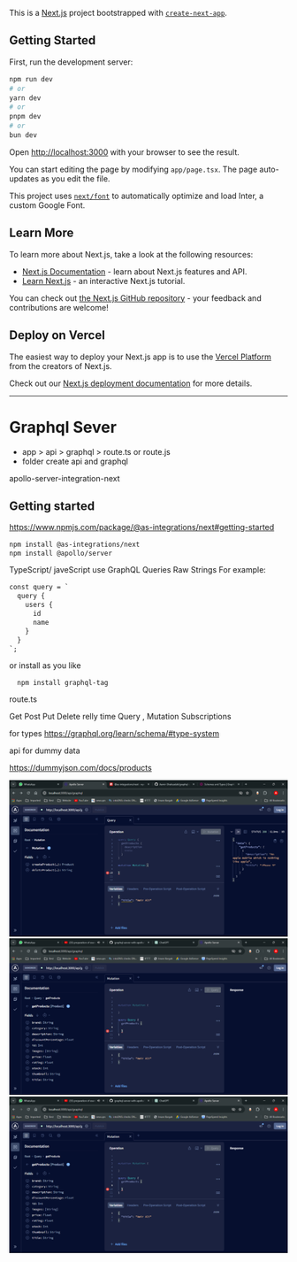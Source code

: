 This is a [Next.js](https://nextjs.org/) project bootstrapped with [`create-next-app`](https://github.com/vercel/next.js/tree/canary/packages/create-next-app).

## Getting Started

First, run the development server:

```bash
npm run dev
# or
yarn dev
# or
pnpm dev
# or
bun dev
```

Open [http://localhost:3000](http://localhost:3000) with your browser to see the result.

You can start editing the page by modifying `app/page.tsx`. The page auto-updates as you edit the file.

This project uses [`next/font`](https://nextjs.org/docs/basic-features/font-optimization) to automatically optimize and load Inter, a custom Google Font.

## Learn More

To learn more about Next.js, take a look at the following resources:

- [Next.js Documentation](https://nextjs.org/docs) - learn about Next.js features and API.
- [Learn Next.js](https://nextjs.org/learn) - an interactive Next.js tutorial.

You can check out [the Next.js GitHub repository](https://github.com/vercel/next.js/) - your feedback and contributions are welcome!

## Deploy on Vercel

The easiest way to deploy your Next.js app is to use the [Vercel Platform](https://vercel.com/new?utm_medium=default-template&filter=next.js&utm_source=create-next-app&utm_campaign=create-next-app-readme) from the creators of Next.js.

Check out our [Next.js deployment documentation](https://nextjs.org/docs/deployment) for more details.
 

 -------------------------

# Graphql Sever 

- app > api > graphql > route.ts or route.js
- folder create api and graphql


apollo-server-integration-next
## Getting started

https://www.npmjs.com/package/@as-integrations/next#getting-started
 
```
npm install @as-integrations/next
npm install @apollo/server
```
TypeScript/ javeScript use  GraphQL Queries Raw Strings
For example:
```
const query = `
  query {
    users {
      id
      name
    }
  }
`;
```

or install as you like
```
  npm install graphql-tag
```
route.ts


Get Post Put Delete          relly time 
Query ,    Mutation    Subscriptions


for types 
https://graphql.org/learn/schema/#type-system

api for dummy data 

https://dummyjson.com/docs/products


![alt text](image.png)
![alt text](image-1.png)
![alt text](image-2.png)